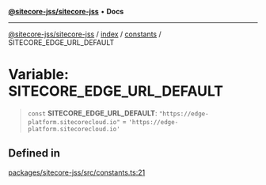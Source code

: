 [**@sitecore-jss/sitecore-jss**](../../../../README.md) • **Docs**

***

[@sitecore-jss/sitecore-jss](../../../../README.md) / [index](../../../README.md) / [constants](../README.md) / SITECORE\_EDGE\_URL\_DEFAULT

# Variable: SITECORE\_EDGE\_URL\_DEFAULT

> `const` **SITECORE\_EDGE\_URL\_DEFAULT**: `"https://edge-platform.sitecorecloud.io"` = `'https://edge-platform.sitecorecloud.io'`

## Defined in

[packages/sitecore-jss/src/constants.ts:21](https://github.com/Sitecore/jss/blob/2c037b1db9e09367420bc13389995d0890265712/packages/sitecore-jss/src/constants.ts#L21)
